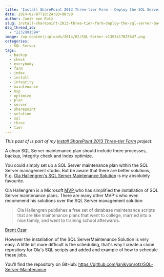 ```yaml
---
title: 'Install SharePoint 2013 Three-tier Farm - Deploy the SQL Server Backup Job'
date: 2014-02-07T10:24:03+00:00
author: Janik von Rotz
slug: install-sharepoint-2013-three-tier-farm-deploy-the-sql-server-backup-job
dsq_thread_id:
  - "2232801594"
image: /wp-content/uploads/2014/02/SQL-Server-e1393417625647.png
categories:
  - SQL Server
tags:
  - backup
  - check
  - everybody
  - farm
  - index
  - install
  - integrity
  - maintenance
  - mvp
  - optimize
  - plan
  - server
  - sharepoint
  - solution
  - sql
  - three
  - tier
---
```

*This post of is part of my [Install SharePoint 2013 Three-tier Farm](https://janikvonrotz.ch/projects/install-sharepoint-2013-three-tier-farm/) project.*

A clean SQL Server maintenance plan should include three processes, backup, integrity check and index optimize.

You could simply set up a SQL Server maintenance plan within the SQL Server management studio. But be aware that there are better solutions, E.g. <a href="https://ola.hallengren.com/">Ola Hallengren's SQL Server Maintenance Solution</a> is my absolutely favourite.

<!--more-->

Ola Hallengren is a Microsoft <a href="https://mvp.microsoft.com/en-us/MVP/Ola%20Hallengren-5000459">MVP </a>who has simplified the installation of SQL Server maintenance plans. There are many other MVP's who even recommend his solutions over the SQL Server management solution:

<blockquote>Ola Hallengren publishes a free set of database maintenance scripts that are like maintenance plans that went to college, married into a nice family, and went to training school afterwards.
</blockquote>

[Brent Ozar](https://www.brentozar.com/archive/2012/02/webcast-recording-dba-darwin-awards-index-edition/)

However the installation of the SQL ServerMaintenance Solution is very easy. A little bit more difficult is the scheduling, that's why I create a clone repository for Ola's SQL scripts and added and example of how to schedule these jobs.

You'll find the repository on GitHub: <a href="https://github.com/janikvonrotz/SQL-Server-Maintenance">https://github.com/janikvonrotz/SQL-Server-Maintenance</a>